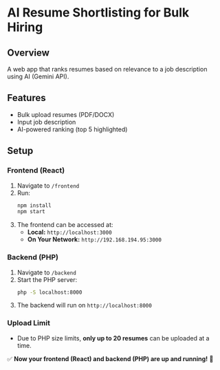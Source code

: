 # AI Resume Shortlisting for Bulk Hiring

## Overview
A web app that ranks resumes based on relevance to a job description using AI (Gemini API).

## Features
- Bulk upload resumes (PDF/DOCX)
- Input job description
- AI-powered ranking (top 5 highlighted)

## Setup

### **Frontend (React)**
1. Navigate to `/frontend`
2. Run:
   ```bash
   npm install
   npm start
   ```
3. The frontend can be accessed at:
   - **Local:** `http://localhost:3000`
   - **On Your Network:** `http://192.168.194.95:3000`

### **Backend (PHP)**
1. Navigate to `/backend`
2. Start the PHP server:
   ```bash
   php -S localhost:8000
   ```
3. The backend will run on `http://localhost:8000`

### **Upload Limit**
- Due to PHP size limits, **only up to 20 resumes** can be uploaded at a time.

✅ **Now your frontend (React) and backend (PHP) are up and running!** 🚀
